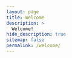 ```yaml
---
layout: page
title: Welcome
description: >
  Welcome!
hide_description: true
sitemap: false
permalink: /welcome/
---
```

